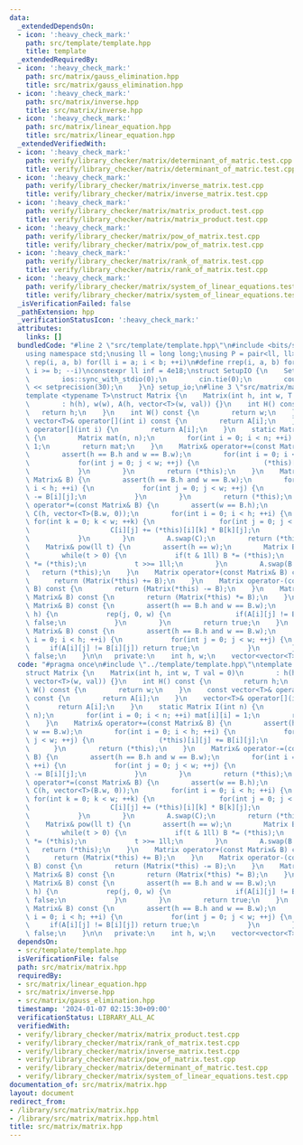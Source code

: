 ```yaml
---
data:
  _extendedDependsOn:
  - icon: ':heavy_check_mark:'
    path: src/template/template.hpp
    title: template
  _extendedRequiredBy:
  - icon: ':heavy_check_mark:'
    path: src/matrix/gauss_elimination.hpp
    title: src/matrix/gauss_elimination.hpp
  - icon: ':heavy_check_mark:'
    path: src/matrix/inverse.hpp
    title: src/matrix/inverse.hpp
  - icon: ':heavy_check_mark:'
    path: src/matrix/linear_equation.hpp
    title: src/matrix/linear_equation.hpp
  _extendedVerifiedWith:
  - icon: ':heavy_check_mark:'
    path: verify/library_checker/matrix/determinant_of_matric.test.cpp
    title: verify/library_checker/matrix/determinant_of_matric.test.cpp
  - icon: ':heavy_check_mark:'
    path: verify/library_checker/matrix/inverse_matrix.test.cpp
    title: verify/library_checker/matrix/inverse_matrix.test.cpp
  - icon: ':heavy_check_mark:'
    path: verify/library_checker/matrix/matrix_product.test.cpp
    title: verify/library_checker/matrix/matrix_product.test.cpp
  - icon: ':heavy_check_mark:'
    path: verify/library_checker/matrix/pow_of_matrix.test.cpp
    title: verify/library_checker/matrix/pow_of_matrix.test.cpp
  - icon: ':heavy_check_mark:'
    path: verify/library_checker/matrix/rank_of_matrix.test.cpp
    title: verify/library_checker/matrix/rank_of_matrix.test.cpp
  - icon: ':heavy_check_mark:'
    path: verify/library_checker/matrix/system_of_linear_equations.test.cpp
    title: verify/library_checker/matrix/system_of_linear_equations.test.cpp
  _isVerificationFailed: false
  _pathExtension: hpp
  _verificationStatusIcon: ':heavy_check_mark:'
  attributes:
    links: []
  bundledCode: "#line 2 \"src/template/template.hpp\"\n#include <bits/stdc++.h>\n\
    using namespace std;\nusing ll = long long;\nusing P = pair<ll, ll>;\n#define\
    \ rep(i, a, b) for(ll i = a; i < b; ++i)\n#define rrep(i, a, b) for(ll i = a;\
    \ i >= b; --i)\nconstexpr ll inf = 4e18;\nstruct SetupIO {\n    SetupIO() {\n\
    \        ios::sync_with_stdio(0);\n        cin.tie(0);\n        cout << fixed\
    \ << setprecision(30);\n    }\n} setup_io;\n#line 3 \"src/matrix/matrix.hpp\"\n\
    template <typename T>\nstruct Matrix {\n    Matrix(int h, int w, T val = 0)\n\
    \        : h(h), w(w), A(h, vector<T>(w, val)) {}\n    int H() const {\n     \
    \   return h;\n    }\n    int W() const {\n        return w;\n    }\n    const\
    \ vector<T>& operator[](int i) const {\n        return A[i];\n    }\n    vector<T>&\
    \ operator[](int i) {\n        return A[i];\n    }\n    static Matrix I(int n)\
    \ {\n        Matrix mat(n, n);\n        for(int i = 0; i < n; ++i) mat[i][i] =\
    \ 1;\n        return mat;\n    }\n    Matrix& operator+=(const Matrix& B) {\n\
    \        assert(h == B.h and w == B.w);\n        for(int i = 0; i < h; ++i) {\n\
    \            for(int j = 0; j < w; ++j) {\n                (*this)[i][j] += B[i][j];\n\
    \            }\n        }\n        return (*this);\n    }\n    Matrix& operator-=(const\
    \ Matrix& B) {\n        assert(h == B.h and w == B.w);\n        for(int i = 0;\
    \ i < h; ++i) {\n            for(int j = 0; j < w; ++j) {\n                (*this)[i][j]\
    \ -= B[i][j];\n            }\n        }\n        return (*this);\n    }\n    Matrix&\
    \ operator*=(const Matrix& B) {\n        assert(w == B.h);\n        vector<vector<T>>\
    \ C(h, vector<T>(B.w, 0));\n        for(int i = 0; i < h; ++i) {\n           \
    \ for(int k = 0; k < w; ++k) {\n                for(int j = 0; j < B.w; ++j) {\n\
    \                    C[i][j] += (*this)[i][k] * B[k][j];\n                }\n\
    \            }\n        }\n        A.swap(C);\n        return (*this);\n    }\n\
    \    Matrix& pow(ll t) {\n        assert(h == w);\n        Matrix B = Matrix::I(h);\n\
    \        while(t > 0) {\n            if(t & 1ll) B *= (*this);\n            (*this)\
    \ *= (*this);\n            t >>= 1ll;\n        }\n        A.swap(B.A);\n     \
    \   return (*this);\n    }\n    Matrix operator+(const Matrix& B) const {\n  \
    \      return (Matrix(*this) += B);\n    }\n    Matrix operator-(const Matrix&\
    \ B) const {\n        return (Matrix(*this) -= B);\n    }\n    Matrix operator*(const\
    \ Matrix& B) const {\n        return (Matrix(*this) *= B);\n    }\n    bool operator==(const\
    \ Matrix& B) const {\n        assert(h == B.h and w == B.w);\n        rep(i, 0,\
    \ h) {\n            rep(j, 0, w) {\n                if(A[i][j] != B[i][j]) return\
    \ false;\n            }\n        }\n        return true;\n    }\n    bool operator!=(const\
    \ Matrix& B) const {\n        assert(h == B.h and w == B.w);\n        for(int\
    \ i = 0; i < h; ++i) {\n            for(int j = 0; j < w; ++j) {\n           \
    \     if(A[i][j] != B[i][j]) return true;\n            }\n        }\n        return\
    \ false;\n    }\n\n   private:\n    int h, w;\n    vector<vector<T>> A;\n};\n"
  code: "#pragma once\n#include \"../template/template.hpp\"\ntemplate <typename T>\n\
    struct Matrix {\n    Matrix(int h, int w, T val = 0)\n        : h(h), w(w), A(h,\
    \ vector<T>(w, val)) {}\n    int H() const {\n        return h;\n    }\n    int\
    \ W() const {\n        return w;\n    }\n    const vector<T>& operator[](int i)\
    \ const {\n        return A[i];\n    }\n    vector<T>& operator[](int i) {\n \
    \       return A[i];\n    }\n    static Matrix I(int n) {\n        Matrix mat(n,\
    \ n);\n        for(int i = 0; i < n; ++i) mat[i][i] = 1;\n        return mat;\n\
    \    }\n    Matrix& operator+=(const Matrix& B) {\n        assert(h == B.h and\
    \ w == B.w);\n        for(int i = 0; i < h; ++i) {\n            for(int j = 0;\
    \ j < w; ++j) {\n                (*this)[i][j] += B[i][j];\n            }\n  \
    \      }\n        return (*this);\n    }\n    Matrix& operator-=(const Matrix&\
    \ B) {\n        assert(h == B.h and w == B.w);\n        for(int i = 0; i < h;\
    \ ++i) {\n            for(int j = 0; j < w; ++j) {\n                (*this)[i][j]\
    \ -= B[i][j];\n            }\n        }\n        return (*this);\n    }\n    Matrix&\
    \ operator*=(const Matrix& B) {\n        assert(w == B.h);\n        vector<vector<T>>\
    \ C(h, vector<T>(B.w, 0));\n        for(int i = 0; i < h; ++i) {\n           \
    \ for(int k = 0; k < w; ++k) {\n                for(int j = 0; j < B.w; ++j) {\n\
    \                    C[i][j] += (*this)[i][k] * B[k][j];\n                }\n\
    \            }\n        }\n        A.swap(C);\n        return (*this);\n    }\n\
    \    Matrix& pow(ll t) {\n        assert(h == w);\n        Matrix B = Matrix::I(h);\n\
    \        while(t > 0) {\n            if(t & 1ll) B *= (*this);\n            (*this)\
    \ *= (*this);\n            t >>= 1ll;\n        }\n        A.swap(B.A);\n     \
    \   return (*this);\n    }\n    Matrix operator+(const Matrix& B) const {\n  \
    \      return (Matrix(*this) += B);\n    }\n    Matrix operator-(const Matrix&\
    \ B) const {\n        return (Matrix(*this) -= B);\n    }\n    Matrix operator*(const\
    \ Matrix& B) const {\n        return (Matrix(*this) *= B);\n    }\n    bool operator==(const\
    \ Matrix& B) const {\n        assert(h == B.h and w == B.w);\n        rep(i, 0,\
    \ h) {\n            rep(j, 0, w) {\n                if(A[i][j] != B[i][j]) return\
    \ false;\n            }\n        }\n        return true;\n    }\n    bool operator!=(const\
    \ Matrix& B) const {\n        assert(h == B.h and w == B.w);\n        for(int\
    \ i = 0; i < h; ++i) {\n            for(int j = 0; j < w; ++j) {\n           \
    \     if(A[i][j] != B[i][j]) return true;\n            }\n        }\n        return\
    \ false;\n    }\n\n   private:\n    int h, w;\n    vector<vector<T>> A;\n};"
  dependsOn:
  - src/template/template.hpp
  isVerificationFile: false
  path: src/matrix/matrix.hpp
  requiredBy:
  - src/matrix/linear_equation.hpp
  - src/matrix/inverse.hpp
  - src/matrix/gauss_elimination.hpp
  timestamp: '2024-01-07 02:15:30+09:00'
  verificationStatus: LIBRARY_ALL_AC
  verifiedWith:
  - verify/library_checker/matrix/matrix_product.test.cpp
  - verify/library_checker/matrix/rank_of_matrix.test.cpp
  - verify/library_checker/matrix/inverse_matrix.test.cpp
  - verify/library_checker/matrix/pow_of_matrix.test.cpp
  - verify/library_checker/matrix/determinant_of_matric.test.cpp
  - verify/library_checker/matrix/system_of_linear_equations.test.cpp
documentation_of: src/matrix/matrix.hpp
layout: document
redirect_from:
- /library/src/matrix/matrix.hpp
- /library/src/matrix/matrix.hpp.html
title: src/matrix/matrix.hpp
---
```

